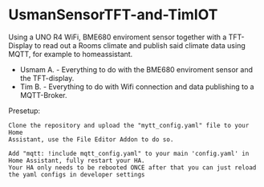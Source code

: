 # UsmanSensorTFT-and-TimIOT
Using a UNO R4 WiFi, BME680 enviroment sensor together with a TFT-Display to read out a Rooms climate and publish said climate data using MQTT, for example to homeassistant. 

- Usmam A. - Everything to do with the BME680 enviroment sensor and the TFT-display. 
- Tim B.   - Everything to do with Wifi connection and data publishing to a MQTT-Broker.




Presetup: 
	
	Clone the repository and upload the "mytt_config.yaml" file to your Home
	Assistant, use the File Editor Addon to do so.
	
	Add "mqtt: !include mqtt_config.yaml" to your main 'config.yaml' in 
	Home Assistant, fully restart your HA.
	Your HA only needs to be rebooted ONCE after that you can just reload 
	the yaml configs in developer settings
	

